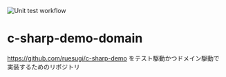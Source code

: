 ![Unit test workflow](https://github.com/ruesugi/c-sharp-demo-domain/actions/workflows/ci.yml/badge.svg)

# c-sharp-demo-domain
https://github.com/ruesugi/c-sharp-demo をテスト駆動かつドメイン駆動で実装するためのリポジトリ
